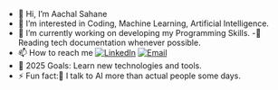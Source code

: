 - 👋 Hi, I’m Aachal Sahane
- 👀 I’m interested in Coding, Machine Learning, Artificial Intelligence.
- 🌱 I’m currently working on developing my Programming Skills.
-📰 Reading tech documentation whenever possible.
- 📫 How to reach me [![LinkedIn](https://img.shields.io/badge/LinkedIn-blue?style=for-the-badge&logo=linkedin)](https://www.linkedin.com/in/aachal-sahane-672329341/) [![Email](https://img.shields.io/badge/Email-D14836?style=for-the-badge&logo=gmail&logoColor=white)](mailto:aachalsahane@gmail.com)
- 🥅 2025 Goals: Learn new technologies and tools.
- ⚡ Fun fact:🤖 I talk to AI more than actual people some days.
<!---
aachalsahane20/aachalsahane20 is a ✨ special ✨ repository because its `README.md` (this file) appears on your GitHub profile.
You can click the Preview link to take a look at your changes.
--->
